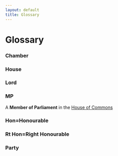 ```yaml
---
layout: default
title: Glossary
---
```


# Glossary

### Chamber

### House

### Lord

### MP

A **Member of Parliament** in the [House of Commons](commons.html)

### Hon=Honourable

### Rt Hon=Right Honourable

### Party


